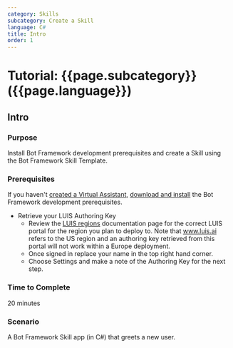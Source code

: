 ```yaml
---
category: Skills
subcategory: Create a Skill
language: C#
title: Intro
order: 1
---
```


# Tutorial: {{page.subcategory}} ({{page.language}})

## Intro

### Purpose

Install Bot Framework development prerequisites and create a Skill using the Bot Framework Skill Template.

### Prerequisites

If you haven't [created a Virtual Assistant]({{site.baseurl}}/tutorials/csharp/create-assistant/1_intro), [download and install]({{site.baseurl}}/tutorials/csharp/create-skill/2_download_and_install) the Bot Framework development prerequisites.

- Retrieve your LUIS Authoring Key
  - Review the [LUIS regions](https://docs.microsoft.com/en-us/azure/cognitive-services/luis/luis-reference-regions) documentation page for the correct LUIS portal for the region you plan to deploy to. Note that www.luis.ai refers to the US region and an authoring key retrieved from this portal will not work within a Europe deployment.
  - Once signed in replace your name in the top right hand corner.
  - Choose Settings and make a note of the Authoring Key for the next step.

### Time to Complete

20 minutes

### Scenario

A Bot Framework Skill app (in C#) that greets a new user.
